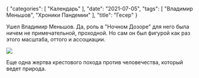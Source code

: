 {
   "categories": [
      "Календарь"
   ],
   "date": "2021-07-05",
   "tags": [
      "Владимир Меньшов",
      "Хроники Пандемии"
   ],
   "title": "Гесер"
}

Ушел Владимир Меньшов. Да, роль в "Ночном Дозоре" для него была ничем не примечательной, проходной. Но сам он был фигурой как раз этого масштаба, оттого и ассоциации.

![](../images/geser.jpg)

Еще одна жертва крестового похода против человечества, который ведет природа.
